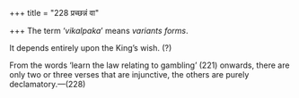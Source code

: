 +++
title = "228 प्रच्छन्नं वा"

+++
The term ‘*vikalpaka*’ means *variants forms*.

It depends entirely upon the King’s wish. (?)

From the words ‘learn the law relating to gambling’ (221) onwards, there
are only two or three verses that are injunctive, the others are purely
declamatory.—(228)


